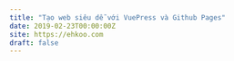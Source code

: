 ```yaml
---
title: "Tạo web siêu dễ với VuePress và Github Pages"
date: 2019-02-23T00:00:00Z
site: https://ehkoo.com
draft: false
---
```

